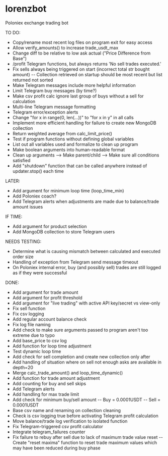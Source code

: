 # lorenzbot
Poloniex exchange trading bot

TO DO:
- Copy/rename most recent log files on program exit for easy access
- Allow verify_amounts() to increase trade_usdt_max
- Change diff to be relative to low ask actual ("Price Difference from Base")
- /profit Telegram functions, but always returns 'No sell trades executed.'
- Fix sells always being triggered on start (incorrect total str bought amount)
-- Collection retrieved on startup should be most recent but list returned not sorted
- Make Telegram messages include more helpful information
- Limit Telegram buy messages (by time?)
- Make csv profit calc ignore last group of buys without a sell for calculation
- Multi-line Telegram message formatting
- Telegram error/exception alerts
- Change "for x in range(0, len(...))" to "for x in y" in all calls
- Implement more efficient handling for failure to create new MongoDB collection
- Return weighted average from calc_limit_price()
- Test if program functions without defining global variables
- List out all variables used and formalize to clean up program
- Make boolean arguments into human-readable format
- Clean up arguments --> Make parent/child --> Make sure all conditions satisfied
- Add "shutdown" function that can be called anywhere instead of updater.stop() each time

LATER:
- Add argument for minimum loop time (loop_time_min)
- Add Poloniex coach?
- Add Telegram alerts when adjustments are made due to balance/trade amount issues

IF TIME:
- Add argument for product selection
- Add MongoDB collection to store Telegram users

NEEDS TESTING:
- Determine what is causing mismatch between calculated and executed order size
- Handling of exception from Telegram send message timeout
- On Poloniex internal error, buy (and possibly sell) trades are still logged as if they were successful

DONE:
- Add argument for trade amount
- Add argument for profit threshold
- Add argument for "live trading" with active API key/secret vs view-only
- Fix sell function
- Fix csv logging
- Add regular account balance check
- Fix log file naming
- Add check to make sure arguments passed to program aren't too extreme due to typo
- Add base_price to csv log
- Add function for loop time adjustment
- Test dynamic loop time
- Add check for sell completion and create new collection only after
- Add handling of situation where on sell not enough asks are available in depth=20
- Merge calc_trade_amount() and loop_time_dynamic()
- Add function for trade amount adjustment
- Add counting for buy and sell skips
- Add Telegram alerts
- Add handling for max trade limit
- Add check for minimum buy/sell amount
-- Buy = 0.0001USDT
-- Sell = 0.0001USDT
- Base csv name and renaming on collection cleaning
- Check is csv logging true before activating Telegram profit calculation
- Move balance/trade log verification to isolated function
- Fix Telegram-triggered csv profit calculator
- Integrate telegram_failures counter
- Fix failure to rebuy after sell due to lack of maximum trade value reset
-- Create "reset maxima" function to reset trade maximum values which may have been reduced during buy phase